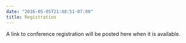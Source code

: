 ```yaml
---
date: "2016-05-05T21:48:51-07:00"
title: Registration
---
```


A link to conference registration will be posted here when it is available. 
